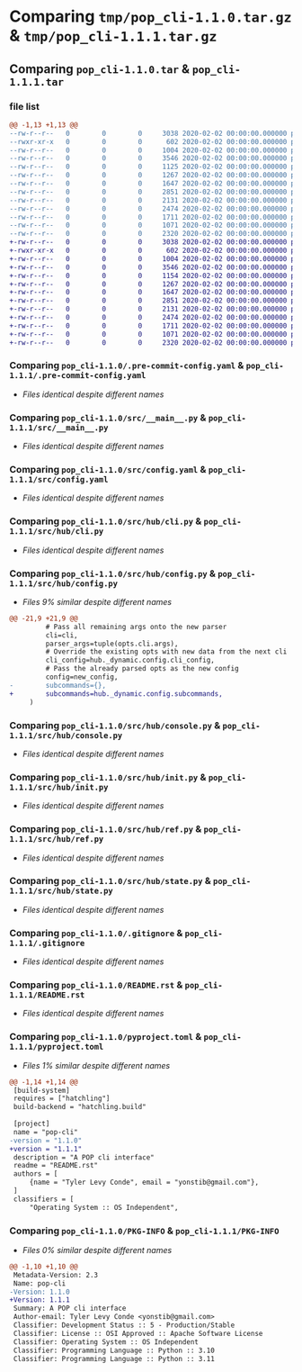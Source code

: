 # Comparing `tmp/pop_cli-1.1.0.tar.gz` & `tmp/pop_cli-1.1.1.tar.gz`

## Comparing `pop_cli-1.1.0.tar` & `pop_cli-1.1.1.tar`

### file list

```diff
@@ -1,13 +1,13 @@
--rw-r--r--   0        0        0     3038 2020-02-02 00:00:00.000000 pop_cli-1.1.0/.pre-commit-config.yaml
--rwxr-xr-x   0        0        0      602 2020-02-02 00:00:00.000000 pop_cli-1.1.0/src/__main__.py
--rw-r--r--   0        0        0     1004 2020-02-02 00:00:00.000000 pop_cli-1.1.0/src/config.yaml
--rw-r--r--   0        0        0     3546 2020-02-02 00:00:00.000000 pop_cli-1.1.0/src/hub/cli.py
--rw-r--r--   0        0        0     1125 2020-02-02 00:00:00.000000 pop_cli-1.1.0/src/hub/config.py
--rw-r--r--   0        0        0     1267 2020-02-02 00:00:00.000000 pop_cli-1.1.0/src/hub/console.py
--rw-r--r--   0        0        0     1647 2020-02-02 00:00:00.000000 pop_cli-1.1.0/src/hub/init.py
--rw-r--r--   0        0        0     2851 2020-02-02 00:00:00.000000 pop_cli-1.1.0/src/hub/ref.py
--rw-r--r--   0        0        0     2131 2020-02-02 00:00:00.000000 pop_cli-1.1.0/src/hub/state.py
--rw-r--r--   0        0        0     2474 2020-02-02 00:00:00.000000 pop_cli-1.1.0/.gitignore
--rw-r--r--   0        0        0     1711 2020-02-02 00:00:00.000000 pop_cli-1.1.0/README.rst
--rw-r--r--   0        0        0     1071 2020-02-02 00:00:00.000000 pop_cli-1.1.0/pyproject.toml
--rw-r--r--   0        0        0     2320 2020-02-02 00:00:00.000000 pop_cli-1.1.0/PKG-INFO
+-rw-r--r--   0        0        0     3038 2020-02-02 00:00:00.000000 pop_cli-1.1.1/.pre-commit-config.yaml
+-rwxr-xr-x   0        0        0      602 2020-02-02 00:00:00.000000 pop_cli-1.1.1/src/__main__.py
+-rw-r--r--   0        0        0     1004 2020-02-02 00:00:00.000000 pop_cli-1.1.1/src/config.yaml
+-rw-r--r--   0        0        0     3546 2020-02-02 00:00:00.000000 pop_cli-1.1.1/src/hub/cli.py
+-rw-r--r--   0        0        0     1154 2020-02-02 00:00:00.000000 pop_cli-1.1.1/src/hub/config.py
+-rw-r--r--   0        0        0     1267 2020-02-02 00:00:00.000000 pop_cli-1.1.1/src/hub/console.py
+-rw-r--r--   0        0        0     1647 2020-02-02 00:00:00.000000 pop_cli-1.1.1/src/hub/init.py
+-rw-r--r--   0        0        0     2851 2020-02-02 00:00:00.000000 pop_cli-1.1.1/src/hub/ref.py
+-rw-r--r--   0        0        0     2131 2020-02-02 00:00:00.000000 pop_cli-1.1.1/src/hub/state.py
+-rw-r--r--   0        0        0     2474 2020-02-02 00:00:00.000000 pop_cli-1.1.1/.gitignore
+-rw-r--r--   0        0        0     1711 2020-02-02 00:00:00.000000 pop_cli-1.1.1/README.rst
+-rw-r--r--   0        0        0     1071 2020-02-02 00:00:00.000000 pop_cli-1.1.1/pyproject.toml
+-rw-r--r--   0        0        0     2320 2020-02-02 00:00:00.000000 pop_cli-1.1.1/PKG-INFO
```

### Comparing `pop_cli-1.1.0/.pre-commit-config.yaml` & `pop_cli-1.1.1/.pre-commit-config.yaml`

 * *Files identical despite different names*

### Comparing `pop_cli-1.1.0/src/__main__.py` & `pop_cli-1.1.1/src/__main__.py`

 * *Files identical despite different names*

### Comparing `pop_cli-1.1.0/src/config.yaml` & `pop_cli-1.1.1/src/config.yaml`

 * *Files identical despite different names*

### Comparing `pop_cli-1.1.0/src/hub/cli.py` & `pop_cli-1.1.1/src/hub/cli.py`

 * *Files identical despite different names*

### Comparing `pop_cli-1.1.0/src/hub/config.py` & `pop_cli-1.1.1/src/hub/config.py`

 * *Files 9% similar despite different names*

```diff
@@ -21,9 +21,9 @@
         # Pass all remaining args onto the new parser
         cli=cli,
         parser_args=tuple(opts.cli.args),
         # Override the existing opts with new data from the next cli
         cli_config=hub._dynamic.config.cli_config,
         # Pass the already parsed opts as the new config
         config=new_config,
-        subcommands={},
+        subcommands=hub._dynamic.config.subcommands,
     )
```

### Comparing `pop_cli-1.1.0/src/hub/console.py` & `pop_cli-1.1.1/src/hub/console.py`

 * *Files identical despite different names*

### Comparing `pop_cli-1.1.0/src/hub/init.py` & `pop_cli-1.1.1/src/hub/init.py`

 * *Files identical despite different names*

### Comparing `pop_cli-1.1.0/src/hub/ref.py` & `pop_cli-1.1.1/src/hub/ref.py`

 * *Files identical despite different names*

### Comparing `pop_cli-1.1.0/src/hub/state.py` & `pop_cli-1.1.1/src/hub/state.py`

 * *Files identical despite different names*

### Comparing `pop_cli-1.1.0/.gitignore` & `pop_cli-1.1.1/.gitignore`

 * *Files identical despite different names*

### Comparing `pop_cli-1.1.0/README.rst` & `pop_cli-1.1.1/README.rst`

 * *Files identical despite different names*

### Comparing `pop_cli-1.1.0/pyproject.toml` & `pop_cli-1.1.1/pyproject.toml`

 * *Files 1% similar despite different names*

```diff
@@ -1,14 +1,14 @@
 [build-system]
 requires = ["hatchling"]
 build-backend = "hatchling.build"
 
 [project]
 name = "pop-cli"
-version = "1.1.0"
+version = "1.1.1"
 description = "A POP cli interface"
 readme = "README.rst"
 authors = [
     {name = "Tyler Levy Conde", email = "yonstib@gmail.com"},
 ]
 classifiers = [
     "Operating System :: OS Independent",
```

### Comparing `pop_cli-1.1.0/PKG-INFO` & `pop_cli-1.1.1/PKG-INFO`

 * *Files 0% similar despite different names*

```diff
@@ -1,10 +1,10 @@
 Metadata-Version: 2.3
 Name: pop-cli
-Version: 1.1.0
+Version: 1.1.1
 Summary: A POP cli interface
 Author-email: Tyler Levy Conde <yonstib@gmail.com>
 Classifier: Development Status :: 5 - Production/Stable
 Classifier: License :: OSI Approved :: Apache Software License
 Classifier: Operating System :: OS Independent
 Classifier: Programming Language :: Python :: 3.10
 Classifier: Programming Language :: Python :: 3.11
```

